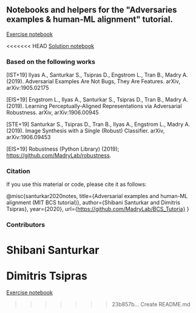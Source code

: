 ## Notebooks and helpers for the "Adversaries examples & human-ML alignment" tutorial.

[Exercise notebook](https://colab.research.google.com/github/MadryLab/AdvEx_Tutorial/blob/master/alignment_exercise.ipynb)

<<<<<<< HEAD
[Solution notebook](https://colab.research.google.com/github/MadryLab/AdvEx_Tutorial/blob/master/alignment_solution.ipynb)

### Based on the following works
[IST+19]	Ilyas A., Santurkar S., Tsipras D., Engstrom L., Tran B., Madry A. (2019). Adversarial Examples Are Not Bugs, They Are Features. arXiv, arXiv:1905.02175

[EIS+19]	Engstrom L., Ilyas A., Santurkar S., Tsipras D., Tran B., Madry A. (2019). Learning Perceptually-Aligned Representations via Adversarial Robustness. arXiv, arXiv:1906.00945

[STE+19]	Santurkar S., Tsipras D., Tran B., Ilyas A., Engstrom L., Madry A. (2019). Image Synthesis with a Single (Robust) Classifier. arXiv, arXiv:1906.09453

[EIS+19] Robustness (Python Library) (2019); https://github.com/MadryLab/robustness.

### Citation 
If you use this material or code, please cite it as follows:

@misc{santurkar2020notes,
   title={Adversarial examples and human-ML alignment (MIT BCS tutorial)},
   author={Shibani Santurkar and Dimitris Tsipras},
   year={2020},
   url={https://github.com/MadryLab/BCS_Tutoria}
}

### Contributors
Shibani Santurkar<br/><br/>
Dimitris Tsipras
=======
[Exercise notebook](https://colab.research.google.com/github/MadryLab/BCS_Tutorial/blob/master/alignment_solution.ipynb)
>>>>>>> 23b857b... Create README.md
